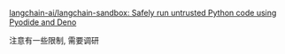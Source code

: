 [langchain-ai/langchain-sandbox: Safely run untrusted Python code using Pyodide and Deno](https://github.com/langchain-ai/langchain-sandbox)

注意有一些限制, 需要调研